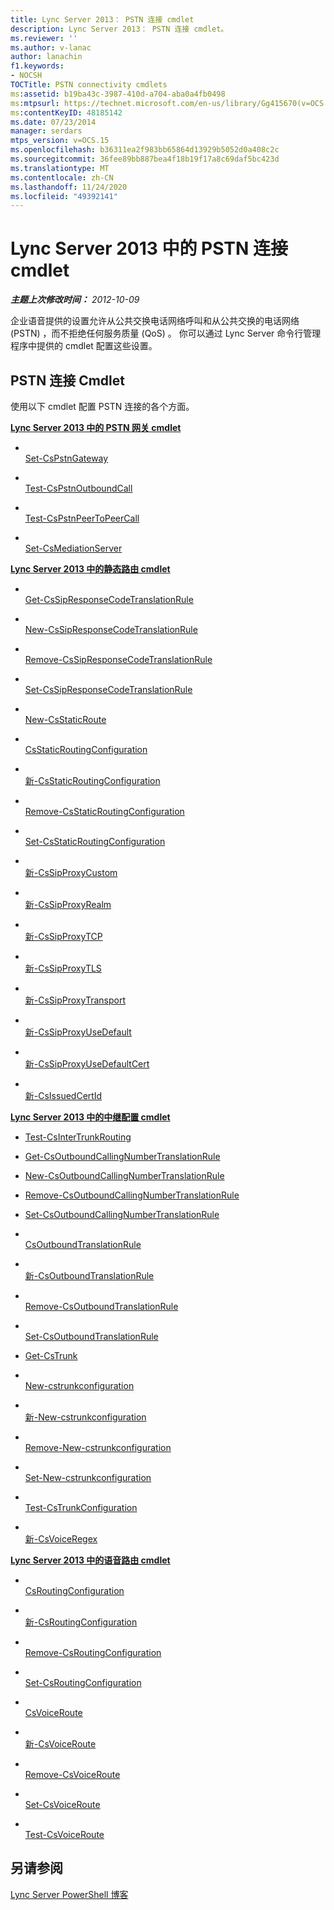 ```yaml
---
title: Lync Server 2013： PSTN 连接 cmdlet
description: Lync Server 2013： PSTN 连接 cmdlet。
ms.reviewer: ''
ms.author: v-lanac
author: lanachin
f1.keywords:
- NOCSH
TOCTitle: PSTN connectivity cmdlets
ms:assetid: b19ba43c-3987-410d-a704-aba0a4fb0498
ms:mtpsurl: https://technet.microsoft.com/en-us/library/Gg415670(v=OCS.15)
ms:contentKeyID: 48185142
ms.date: 07/23/2014
manager: serdars
mtps_version: v=OCS.15
ms.openlocfilehash: b36311ea2f983bb65864d13929b5052d0a408c2c
ms.sourcegitcommit: 36fee89bb887bea4f18b19f17a8c69daf5bc423d
ms.translationtype: MT
ms.contentlocale: zh-CN
ms.lasthandoff: 11/24/2020
ms.locfileid: "49392141"
---
```

# <a name="pstn-connectivity-cmdlets-in-lync-server-2013"></a>Lync Server 2013 中的 PSTN 连接 cmdlet

<div data-xmlns="http://www.w3.org/1999/xhtml">

<div class="topic" data-xmlns="http://www.w3.org/1999/xhtml" data-msxsl="urn:schemas-microsoft-com:xslt" data-cs="https://msdn.microsoft.com/">

<div data-asp="https://msdn2.microsoft.com/asp">



</div>

<div id="mainSection">

<div id="mainBody">

<span> </span>

_**主题上次修改时间：** 2012-10-09_

企业语音提供的设置允许从公共交换电话网络呼叫和从公共交换的电话网络 (PSTN) ，而不拒绝任何服务质量 (QoS) 。 你可以通过 Lync Server 命令行管理程序中提供的 cmdlet 配置这些设置。

<div>

## <a name="pstn-connectivity-cmdlets"></a>PSTN 连接 Cmdlet

使用以下 cmdlet 配置 PSTN 连接的各个方面。

**[Lync Server 2013 中的 PSTN 网关 cmdlet](lync-server-2013-pstn-gateways-cmdlets.md)**

  - <span></span>  
    [Set-CsPstnGateway](https://technet.microsoft.com/library/Gg398408(v=OCS.15))

<!-- end list -->

  - <span></span>  
    [Test-CsPstnOutboundCall](https://technet.microsoft.com/library/Gg398207(v=OCS.15))

<!-- end list -->

  - <span></span>  
    [Test-CsPstnPeerToPeerCall](https://technet.microsoft.com/library/Gg398662(v=OCS.15))

<!-- end list -->

  - <span></span>  
    [Set-CsMediationServer](https://technet.microsoft.com/library/Gg398213(v=OCS.15))

**[Lync Server 2013 中的静态路由 cmdlet](lync-server-2013-static-routing-cmdlets.md)**

  - <span></span>  
    [Get-CsSipResponseCodeTranslationRule](https://technet.microsoft.com/library/Gg398130(v=OCS.15))

  - <span></span>  
    [New-CsSipResponseCodeTranslationRule](https://technet.microsoft.com/library/Gg413041(v=OCS.15))

  - <span></span>  
    [Remove-CsSipResponseCodeTranslationRule](https://technet.microsoft.com/library/Gg412932(v=OCS.15))

  - <span></span>  
    [Set-CsSipResponseCodeTranslationRule](https://technet.microsoft.com/library/Gg425895(v=OCS.15))

<!-- end list -->

  - <span></span>  
    [New-CsStaticRoute](https://technet.microsoft.com/library/Gg398265(v=OCS.15))

<!-- end list -->

  - <span></span>  
    [CsStaticRoutingConfiguration](https://technet.microsoft.com/library/Gg398754(v=OCS.15))

  - <span></span>  
    [新-CsStaticRoutingConfiguration](https://technet.microsoft.com/library/Gg425811(v=OCS.15))

  - <span></span>  
    [Remove-CsStaticRoutingConfiguration](https://technet.microsoft.com/library/Gg398668(v=OCS.15))

  - <span></span>  
    [Set-CsStaticRoutingConfiguration](https://technet.microsoft.com/library/Gg398724(v=OCS.15))

<!-- end list -->

  - <span></span>  
    [新-CsSipProxyCustom](https://technet.microsoft.com/library/Gg425904(v=OCS.15))

<!-- end list -->

  - <span></span>  
    [新-CsSipProxyRealm](https://technet.microsoft.com/library/Gg413084(v=OCS.15))

<!-- end list -->

  - <span></span>  
    [新-CsSipProxyTCP](https://technet.microsoft.com/library/Gg425745(v=OCS.15))

<!-- end list -->

  - <span></span>  
    [新-CsSipProxyTLS](https://technet.microsoft.com/library/Gg398629(v=OCS.15))

<!-- end list -->

  - <span></span>  
    [新-CsSipProxyTransport](https://technet.microsoft.com/library/Gg398489(v=OCS.15))

<!-- end list -->

  - <span></span>  
    [新-CsSipProxyUseDefault](https://technet.microsoft.com/library/Gg398274(v=OCS.15))

<!-- end list -->

  - <span></span>  
    [新-CsSipProxyUseDefaultCert](https://technet.microsoft.com/library/Gg425858(v=OCS.15))

<!-- end list -->

  - <span></span>  
    [新-CsIssuedCertId](https://technet.microsoft.com/library/Gg425814(v=OCS.15))

**[Lync Server 2013 中的中继配置 cmdlet](lync-server-2013-trunking-configuration-cmdlets.md)**

  - [Test-CsInterTrunkRouting](https://technet.microsoft.com/library/JJ204741(v=OCS.15))

<!-- end list -->

  - [Get-CsOutboundCallingNumberTranslationRule](https://technet.microsoft.com/library/JJ204962(v=OCS.15))

  - [New-CsOutboundCallingNumberTranslationRule](https://technet.microsoft.com/library/JJ205097(v=OCS.15))

  - [Remove-CsOutboundCallingNumberTranslationRule](https://technet.microsoft.com/library/JJ204836(v=OCS.15))

  - [Set-CsOutboundCallingNumberTranslationRule](https://technet.microsoft.com/library/JJ205400(v=OCS.15))

<!-- end list -->

  - <span></span>  
    [CsOutboundTranslationRule](https://technet.microsoft.com/library/Gg398104(v=OCS.15))

  - <span></span>  
    [新-CsOutboundTranslationRule](https://technet.microsoft.com/library/Gg412803(v=OCS.15))

  - <span></span>  
    [Remove-CsOutboundTranslationRule](https://technet.microsoft.com/library/Gg398556(v=OCS.15))

  - <span></span>  
    [Set-CsOutboundTranslationRule](https://technet.microsoft.com/library/Gg413073(v=OCS.15))

<!-- end list -->

  - [Get-CsTrunk](https://technet.microsoft.com/library/JJ205244(v=OCS.15))

<!-- end list -->

  - <span></span>  
    [New-cstrunkconfiguration](https://technet.microsoft.com/library/Gg398224(v=OCS.15))

  - <span></span>  
    [新-New-cstrunkconfiguration](https://technet.microsoft.com/library/Gg413021(v=OCS.15))

  - <span></span>  
    [Remove-New-cstrunkconfiguration](https://technet.microsoft.com/library/Gg425943(v=OCS.15))

  - <span></span>  
    [Set-New-cstrunkconfiguration](https://technet.microsoft.com/library/Gg398238(v=OCS.15))

  - <span></span>  
    [Test-CsTrunkConfiguration](https://technet.microsoft.com/library/Gg398137(v=OCS.15))

<!-- end list -->

  - <span></span>  
    [新-CsVoiceRegex](https://technet.microsoft.com/library/Gg412751(v=OCS.15))

**[Lync Server 2013 中的语音路由 cmdlet](lync-server-2013-voice-routing-cmdlets.md)**

  - <span></span>  
    [CsRoutingConfiguration](https://technet.microsoft.com/library/Gg425851(v=OCS.15))

  - <span></span>  
    [新-CsRoutingConfiguration](https://technet.microsoft.com/library/Gg399056(v=OCS.15))

  - <span></span>  
    [Remove-CsRoutingConfiguration](https://technet.microsoft.com/library/Gg398643(v=OCS.15))

  - <span></span>  
    [Set-CsRoutingConfiguration](https://technet.microsoft.com/library/Gg412811(v=OCS.15))

<!-- end list -->

  - <span></span>  
    [CsVoiceRoute](https://technet.microsoft.com/library/Gg425926(v=OCS.15))

  - <span></span>  
    [新-CsVoiceRoute](https://technet.microsoft.com/library/Gg398197(v=OCS.15))

  - <span></span>  
    [Remove-CsVoiceRoute](https://technet.microsoft.com/library/Gg398468(v=OCS.15))

  - <span></span>  
    [Set-CsVoiceRoute](https://technet.microsoft.com/library/Gg412893(v=OCS.15))

  - <span></span>  
    [Test-CsVoiceRoute](https://technet.microsoft.com/library/Gg425873(v=OCS.15))

</div>

<div>

## <a name="see-also"></a>另请参阅


[Lync Server PowerShell 博客](https://go.microsoft.com/fwlink/p/?linkid=203150)  
  

</div>

</div>

<span> </span>

</div>

</div>

</div>

